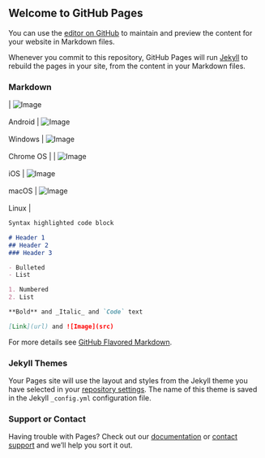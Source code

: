 ## Welcome to GitHub Pages

You can use the [editor on GitHub](https://github.com/wgredlong/wgredlong.github.io/edit/master/index.md) to maintain and preview the content for your website in Markdown files.

Whenever you commit to this repository, GitHub Pages will run [Jekyll](https://jekyllrb.com/) to rebuild the pages in your site, from the content in your Markdown files.

### Markdown

| ![Image](https://getoutline.org/modern/img/platform-android.svg)<br><br>Android |  ![Image](https://getoutline.org/modern/img/platform-android.svg)<br><br>Windows |  ![Image](https://getoutline.org/modern/img/platform-android.svg)<br><br>Chrome OS |
|  ![Image](https://getoutline.org/modern/img/platform-android.svg)<br><br>iOS |  ![Image](https://getoutline.org/modern/img/platform-android.svg)<br><br>macOS | ![Image](https://getoutline.org/modern/img/platform-android.svg) <br><br>Linux |

```markdown
Syntax highlighted code block

# Header 1
## Header 2
### Header 3

- Bulleted
- List

1. Numbered
2. List

**Bold** and _Italic_ and `Code` text

[Link](url) and ![Image](src)
```

For more details see [GitHub Flavored Markdown](https://guides.github.com/features/mastering-markdown/).

### Jekyll Themes

Your Pages site will use the layout and styles from the Jekyll theme you have selected in your [repository settings](https://github.com/wgredlong/wgredlong.github.io/settings). The name of this theme is saved in the Jekyll `_config.yml` configuration file.

### Support or Contact

Having trouble with Pages? Check out our [documentation](https://help.github.com/categories/github-pages-basics/) or [contact support](https://github.com/contact) and we’ll help you sort it out.
